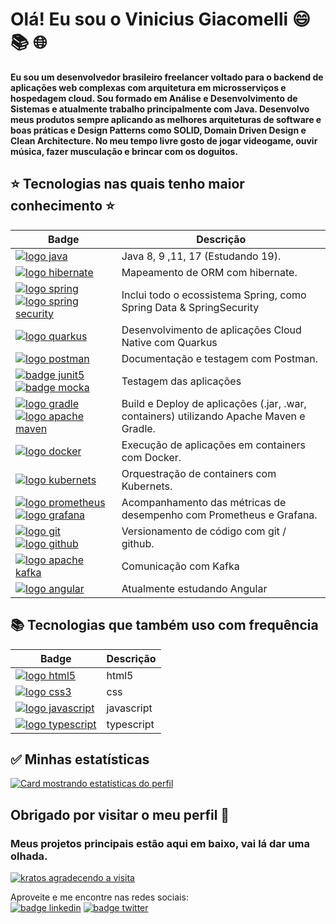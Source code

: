 <!-- 

PARABENS!!! Você encontrou Rick Astley. 
A partir de agora ele:
nunca vai desistir de você,
nunca vai te desapontar, 
nunca vai te trair e te deixar,
nunca vai te fazer chorar,
nunca vai dizer adeus,
nunca vai mentir e te magoar.
 

⠀⠀⠀⠀⠀⠀⠀⠀⠀⠀⠀⠀⣀⡀⠀⠀⠀⠀⠀⠀⠀⠀⠀⠀⠀⠀⠀⠀⠀⠀⠀⠀⠀⠀
⠀⠀⠀⠀⠀⠀⠀⠀⢀⣶⣿⣿⣿⣿⣿⣄⠀⠀⠀⠀⠀⠀⠀⠀⠀⠀⠀⠀⠀⠀⠀⠀⠀⠀
⠀⠀⠀⠀⠀⠀⠀⢀⣿⣿⣿⠿⠟⠛⠻⣿⠆⠀⠀⠀⠀⠀⠀⠀⠀⠀⠀⠀⠀⠀⠀⠀⠀⠀
⠀⠀⠀⠀⠀⠀⠀⢸⣿⣿⣿⣆⣀⣀⠀⣿⠂⠀⠀⠀⠀⠀⠀⠀⠀⠀⠀⠀⠀⠀⠀⠀⠀⠀
⠀⠀⠀⠀⠀⠀⠀⢸⠻⣿⣿⣿⠅⠛⠋⠈⠀⠀⠀⠀⠀⠀⠀⠀⠀⠀⠀⠀⠀⠀⠀⠀⠀⠀
⠀⠀⠀⠀⠀⠀⠀⠘⢼⣿⣿⣿⣃⠠⠀⠀⠀⠀⠀⠀⠀⠀⠀⠀⠀⠀⠀⠀⠀⠀⠀⠀⠀⠀
⠀⠀⠀⠀⠀⠀⠀⠀⠀⣿⣿⣟⡿⠃⠀⠀⠀⠀⠀⠀⠀⠀⠀⠀⠀⠀⠀⠀⠀⠀⠀⠀⠀⠀
⠀⠀⠀⠀⠀⠀⠀⠀⠀⣛⣛⣫⡄⠀⢸⣦⣀⠀⠀⠀⠀⠀⠀⠀⠀⠀⠀⠀⠀⠀⠀⠀⠀⠀
⠀⠀⠀⢀⣠⣴⣾⡆⠸⣿⣿⣿⡷⠂⠨⣿⣿⣿⣿⣶⣦⣤⣀⠀⠀⠀⠀⠀⠀⠀⠀⠀⠀⠀
⠀⣤⣾⣿⣿⣿⣿⡇⢀⣿⡿⠋⠁⢀⡶⠪⣉⢸⣿⣿⣿⣿⣿⣇⠀⠀⠀⠀⠀⠀⠀⠀⠀⠀
⢀⣿⣿⣿⣿⣿⣿⣿⣿⡏⢸⣿⣷⣿⣿⣷⣦⡙⣿⣿⣿⣿⣿⡏⠀⠀⠀⠀⠀⠀⠀⠀⠀⠀
⠈⣿⣿⣿⣿⣿⣿⣿⣿⣇⢸⣿⣿⣿⣿⣿⣷⣦⣿⣿⣿⣿⣿⡇⠀⠀⠀⠀⠀⠀⠀⠀⠀⠀
⢠⣿⣿⣿⣿⣿⣿⣿⣿⣿⣿⣿⣿⣿⣿⣿⣿⣿⣿⣿⣿⣿⣿⡇⠀⠀⠀⠀⠀⠀⠀⠀⠀⠀
⢸⣿⣿⣿⣿⣿⣿⣿⣿⣿⣿⣿⣿⣿⣿⣿⣿⣿⣿⣿⣿⣿⣿⣿⣄⠀⠀⠀⠀⠀⠀⠀⠀⠀
⠸⣿⣿⣿⣿⣿⣿⣿⣿⣿⣿⣿⣿⣿⣿⣿⣿⣿⣿⣿⣿⣿⣿⣿⣿⠀⠀⠀⠀⠀⠀⠀⠀⠀
⣠⣿⣿⣿⣿⣿⣿⣿⣿⣿⣿⣿⣿⣿⣿⣿⣿⣿⣿⣿⣿⣿⣿⣿⡿⠀⠀⠀⠀⠀⠀⠀⠀⠀
⣿⣿⣿⣿⣿⣿⣿⣿⣿⣿⣿⣿⣿⣿⣿⣿⣿⣿⣿⣿⣿⣿⣿⣿⠃⠀⠀⠀⠀⠀⠀⠀⠀⠀
⢹⣿⣵⣾⣿⣿⣿⣿⣿⣿⣿⣿⣿⣿⣿⣿⣿⣿⣿⣿⣿⣿⣯⡁⠀⠀⠀⠀⠀⠀⠀⠀⠀⠀

-->

# Olá! Eu sou o Vinicius Giacomelli :smile: :books: :globe_with_meridians:

__Eu sou um desenvolvedor brasileiro freelancer voltado para o backend de aplicações web complexas com arquitetura em microsserviços e hospedagem cloud. Sou formado em Análise e Desenvolvimento de Sistemas e atualmente trabalho principalmente com Java. Desenvolvo meus produtos sempre aplicando as melhores arquiteturas de software e boas práticas e Design Patterns como SOLID, Domain Driven Design e Clean Architecture. No meu tempo livre gosto de jogar videogame, ouvir música, fazer musculação e brincar com os doguitos.__

 ## :star: Tecnologias nas quais tenho maior conhecimento :star: ## 
 
| Badge | Descrição |
| --- | --- |
| [![logo java](https://img.shields.io/badge/Java-ED8B00?style=for-the-badge&logo=kofi&logoColor=white)](#) | Java 8, 9 ,11, 17 (Estudando 19). |
| [![logo hibernate](https://img.shields.io/badge/Hibernate-59666C?style=for-the-badge&logo=Hibernate&logoColor=white)](#) | Mapeamento de ORM com hibernate. |   
| [![logo spring](https://img.shields.io/badge/Spring-6DB33F?style=for-the-badge&logo=spring&logoColor=white)](#) [![logo spring security](https://img.shields.io/badge/Spring_Security-6DB33F?style=for-the-badge&logo=Spring-Security&logoColor=white)](#)| Inclui todo o ecossistema Spring, como Spring Data & SpringSecurity |
| [![logo quarkus](https://img.shields.io/badge/Quarkus-000000?style=for-the-badge&logo=quarkus)](#) | Desenvolvimento de aplicações Cloud Native com Quarkus |
| [![logo postman](https://img.shields.io/badge/Postman-FF6C37?style=for-the-badge&logo=Postman&logoColor=white)](#) | Documentação e testagem com Postman. |
| [![badge junit5](https://img.shields.io/badge/Junit5-25A162?style=for-the-badge&logo=junit5&logoColor=white)](#) [![badge mocka](https://img.shields.io/badge/Mocha-8D6748?style=for-the-badge&logo=Mocha&logoColor=white)](#) | Testagem das aplicações | 
| [![logo gradle](https://img.shields.io/badge/gradle-02303A?style=for-the-badge&logo=gradle&logoColor=white)](#) [![logo apache maven](https://img.shields.io/badge/Maven-C71A36?style=for-the-badge&logo=apachemaven&logoColor=white)](#) | Build e Deploy de aplicações (.jar, .war, containers) utilizando Apache Maven e Gradle. |
| [![logo docker](https://img.shields.io/badge/Docker-2CA5E0?style=for-the-badge&logo=docker&logoColor=white)](#) | Execução de aplicações em containers com Docker. |
| [![logo kubernets](https://img.shields.io/badge/kubernetes-326ce5.svg?&style=for-the-badge&logo=kubernetes&logoColor=white)](#) | Orquestração de containers com Kubernets. |
| [![logo prometheus](https://img.shields.io/badge/Prometheus-000000?style=for-the-badge&logo=prometheus&labelColor=000000)](#) [![logo grafana](https://img.shields.io/badge/Grafana-F2F4F9?style=for-the-badge&logo=grafana&logoColor=orange&labelColor=F2F4F9)](#) | Acompanhamento das métricas de desempenho com Prometheus e Grafana. |
| [![logo git](https://img.shields.io/badge/GIT-E44C30?style=for-the-badge&logo=git&logoColor=white)](#) [![logo github](https://img.shields.io/badge/GitHub-100000?style=for-the-badge&logo=github&logoColor=white)](#) | Versionamento de código com git / github. |
| [![logo apache kafka](https://img.shields.io/badge/Apache_Kafka-231F20?style=for-the-badge&logo=apache-kafka&logoColor=white)](#) | Comunicação com Kafka |
| [![logo angular](https://img.shields.io/badge/Angular-DD0031?style=for-the-badge&logo=angular&logoColor=white)](#) | Atualmente estudando Angular |






## :books: Tecnologias que também uso com frequência ##
| Badge | Descrição |
| --- | --- |
| [![logo html5](https://img.shields.io/badge/HTML-239120?style=for-the-badge&logo=html5&logoColor=white)](#) | html5 |
| [![logo css3](https://img.shields.io/badge/CSS-239120?&style=for-the-badge&logo=css3&logoColor=white)](#) | css |
| [![logo javascript](https://img.shields.io/badge/JavaScript-F7DF1E?style=for-the-badge&logo=javascript&logoColor=black)](#) | javascript |
| [![logo typescript](https://img.shields.io/badge/TypeScript-007ACC?style=for-the-badge&logo=typescript&logoColor=white)](#) | typescript |


## :white_check_mark: Minhas estatísticas ##

[![Card mostrando estatísticas do perfil](https://github-profile-summary-cards.vercel.app/api/cards/profile-details?username=viniciusgiacomelli&theme=solarized_dark)](#)

## Obrigado por visitar o meu perfil :wave:

### Meus projetos principais estão aqui em baixo, vai lá dar uma olhada.
   
[![kratos agradecendo a visita](https://user-images.githubusercontent.com/41841454/167220106-fdcd138f-7a91-4dfd-9a94-b5ef671b859c.gif)](#)   
   
Aproveite e me encontre nas redes sociais:  
[![badge linkedin](https://img.shields.io/badge/LinkedIn-0077B5?style=for-the-badge&logo=linkedin&logoColor=white)](https://www.linkedin.com/in/vinicius-giacomelli/) 
[![badge twitter](https://img.shields.io/badge/Twitter-1DA1F2?style=for-the-badge&logo=twitter&logoColor=white)](https://twitter.com/vinygiacomelli) 

